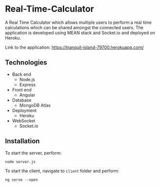 # Real-Time-Calculator
A Real Time Calculator which allows multiple users to perform a real time calculations which can be shared amongst the connected users.
The application is developed using MEAN stack and Socket.io and deployed on Heroku.

Link to the application: https://tranquil-island-79700.herokuapp.com/ 

## Technologies

* Back end
  * Node.js
  * Express
* Front end
  * Angular
* Database
  * MongoDB Atlas
* Deployment
  * Heroku
* WebSocket
  * Socket.io
  
## Installation


To start the server, perform:
```
node server.js
```

To start the client, navigate to `client` folder and perform:

```
ng serve --open
```
